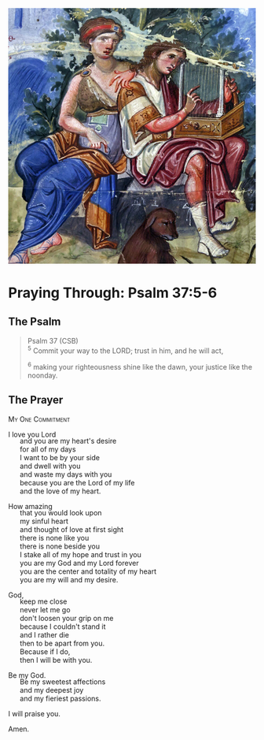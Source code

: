 <img class="intro-right" src="../images/art-paris-psalter.jpg">

<style>
  li {list-style-type: none;}
  p + ul {
    margin-top: -18px;
}
</style>

# Praying Through: Psalm 37:5-6

## The Psalm

>Psalm 37 (CSB)  
><sup>5</sup> Commit your way to the LORD; trust in him, and he will act, 
>
><sup>6</sup> making your righteousness shine like the dawn, your justice like the noonday. 

## The Prayer

<div style="font-variant: small-caps;">
My One Commitment
</div>

I love you Lord
* and you are my heart's desire
* for all of my days
* I want to be by your side
* and dwell with you
* and waste my days with you
* because you are the Lord of my life
* and the love of my heart.

How amazing
* that you would look upon
* my sinful heart
* and thought of love at first sight
* there is none like you
* there is none beside you
* I stake all of my hope and trust in you
* you are my God and my Lord forever
* you are the center and totality of my heart
* you are my will and my desire.

God,
* keep me close
* never let me go
* don't loosen your grip on me
* because I couldn't stand it
* and I rather die
* then to be apart from you.
* Because if I do,
* then I will be with you.

Be my God.
* Be my sweetest affections
* and my deepest joy
* and my fieriest passions.

I will praise you.

Amen.

